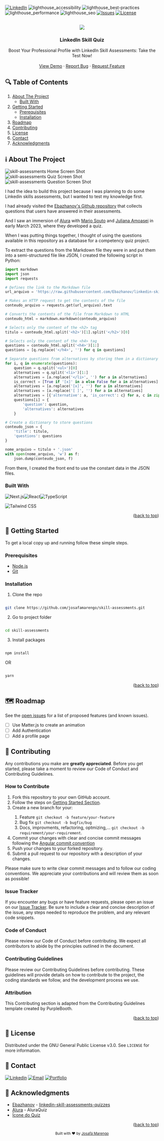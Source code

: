 <a name="readme-top"></a>

[![LinkedIn][linkedin-shield]][linkedin-url]
![lighthouse_accessibility](https://user-images.githubusercontent.com/88048411/225086013-43ed6dd1-be6d-4255-bac5-fdbe222758af.svg)
![lighthouse_best-practices](https://user-images.githubusercontent.com/88048411/225086019-1d6ec29f-5526-45bc-bbf9-1f934ab4aa83.svg)
![lighthouse_performance](https://user-images.githubusercontent.com/88048411/225086021-d6aa94a4-b502-4558-b0b4-aa0b54cf1e3c.svg)
![lighthouse_seo](https://user-images.githubusercontent.com/88048411/225086026-ce237e67-5653-41b1-8adb-84ab32dd53d3.svg)
[![Issues][issues-shield]][issues-url]
[![License][license-shield]][license-url]


  <br />
<div align="center">
  <img src="https://img.icons8.com/3d-fluency/94/null/test-passed.png"/>

  <h3 align="center">LinkedIn Skill Quiz</h3>

  <p align="center">
    Boost Your Professional Profile with LinkedIn Skill Assessments: Take the Test Now!
    <br />
    <br />
    <a href="https://linkedin-skill-assessments.netlify.app/">View Demo</a>
    ·
    <a href="https://github.com/josafamarengo/skill-assessments/issues">Report Bug</a>
    ·
    <a href="https://github.com/josafamarengo/skill-assessments/issues">Request Feature</a>
  </p>

</div>

## 🔍 Table of Contents
  <ol>
    <li>
      <a href="#about-the-project">About The Project</a>
      <ul>
        <li><a href="#built-with">Built With</a></li>
      </ul>
    </li>
    <li>
      <a href="#getting-started">Getting Started</a>
      <ul>
        <li><a href="#prerequisites">Prerequisites</a></li>
        <li><a href="#installation">Installation</a></li>
      </ul>
    </li>
    <li><a href="#roadmap">Roadmap</a></li>
    <li><a href="#contributing">Contributing</a></li>
    <li><a href="#license">License</a></li>
    <li><a href="#contact">Contact</a></li>
    <li><a href="#acknowledgments">Acknowledgments</a></li>
  </ol>

<a name="about-the-project"></a>
## ℹ️ About The Project

![skill-assessments Home Screen Shot](./src/assets/img/screenshots/home.png)
![skill-assessments Quiz Screen Shot](./src/assets/img/screenshots/quiz.png)![skill-assessments Question Screen Shot](./src/assets/img/screenshots/question.png)

I had the idea to build this project because I was planning to do some Linkedin skills assessments, but I wanted to test my knowledge first.

I had already visited the [Ebazhanov's Github repository](https://github.com/Ebazhanov/linkedin-skill-assessments-quizzes) that collects questions that users have answered in their assessments.

And I saw an immersion of [Alura](https://www.alura.com.br/) with [Mario Souto](https://github.com/omariosouto) and [Juliana Amoasei](https://github.com/JulianaAmoasei) in early March 2023, where they developed a quiz.

When I was putting things together, I thought of using the questions available in this repository as a database for a competency quiz project.

To extract the questions from the Markdown file they were in and put them into a semi-structured file like JSON, I created the following script in Python:

```python	
import markdown
import json
import requests

# Defines the link to the Markdown file
url_arquivo = 'https://raw.githubusercontent.com/Ebazhanov/linkedin-skill-assessments-quizzes/main/html/html-quiz.md'

# Makes an HTTP request to get the contents of the file
conteudo_arquivo = requests.get(url_arquivo).text

# Converts the contents of the file from Markdown to HTML
conteudo_html = markdown.markdown(conteudo_arquivo)

# Selects only the content of the <h2> tag
titulo = conteudo_html.split('<h2>')[1].split('</h2>')[0]

# Selects only the content of the <h4> tag
questions = conteudo_html.split('<h4>')[1:]
questions = [q.replace('</h4>', '') for q in questions]

# Separate questions from alternatives by storing them in a dictionary
for i, q in enumerate(questions):
    question = q.split('<ul>')[0]
    alternatives = q.split('<li>')[1:]
    alternatives = [a.replace('</li>', '') for a in alternatives]
    is_correct = [True if '[x]' in a else False for a in alternatives]
    alternatives = [a.replace('[x]', '') for a in alternatives]
    alternatives = [a.replace('[ ]', '') for a in alternatives]
    alternatives = [{'alternative': a, 'is_correct': c} for a, c in zip(alternatives, is_correct)]
    questions[i] = {
        'question': question,
        'alternatives': alternatives
    }

# Create a dictionary to store questions
conteudo_json = {
    'title': titulo,
    'questions': questions
}

nome_arquivo = titulo + '.json'
with open(nome_arquivo, 'w') as f:
    json.dump(conteudo_json, f)
```

From there, I created the front end to use the constant data in the JSON files.

### Built With

![Next.js](https://img.shields.io/badge/-Next.js-000000?style=flat&logo=next.js&logoColor=white)![React](https://img.shields.io/badge/-React-000000?style=flat&logo=react&logoColor=61DAFB)![TypeScript](https://img.shields.io/badge/-TypeScript-000000?style=flat&logo=typescript&logoColor=007ACC)

![Tailwind CSS](https://img.shields.io/badge/-Tailwind%20CSS-000000?style=flat&logo=tailwind-css&logoColor=38B2AC)

<p align="right">(<a href="#readme-top">back to top</a>)</p>

<a name="getting-started"></a>
## 🚀 Getting Started

To get a local copy up and running follow these simple steps.

### Prerequisites

- [Node.js](https://nodejs.org/en/)
- [Git](https://git-scm.com/)


### Installation

1. Clone the repo

```bash

git clone https://github.com/josafamarengo/skill-assessments.git

```

2. Go to project folder

```bash

cd skill-assessments

```

3. Install packages

```bash

npm install

```

OR

```bash

yarn

```

<p align="right">(<a href="#readme-top">back to top</a>)</p>

<a name="roadmap"></a>
## 🗺️ Roadmap

See the [open issues](https://github.com/josafamarengo/skill-assessments/issues) for a list of proposed features (and known issues).

- [ ] Use Matter.js to create an animation 
- [ ] Add Authentication
- [ ] Add a profile page

<a name="contributing"></a>
## 👥 Contributing

Any contributions you make are **greatly appreciated**. Before you get started, please take a moment to review our Code of Conduct and Contributing Guidelines.

### How to Contribute

<ol>
  <li>Fork this repository to your own GitHub account.</li>
  <li>Follow the steps on <a href="#getting-started">Getting Started Section</a>.</li>
  <li>Create a new branch for your:</li>
    <ol>
      <li>Feature <code>git checkout -b feature/your-feature</code></li>
      <li>Bug fix <code>git checkout -b bugfix/bug</code></li>
      <li>Docs, improvments, refactoring, optmizing,... <code>git checkout -b requirement/your-requirement</code>.</li>
    </ol>
  <!-- <li>Make your changes and ensure they pass the tests by running <code>npm test</code> or <code>yarn test</code>.</li> -->
  <li>Commit your changes with clear and concise commit messages following the <a href="https://github.com/angular/angular.js/blob/master/DEVELOPERS.md#-git-commit-guidelines">Angular commit convention</a></li>
  <li>Push your changes to your forked repository.</li>
  <li>Submit a pull request to our repository with a description of your changes.</li>
</ol>

Please make sure to write clear commit messages and to follow our coding conventions. We appreciate your contributions and will review them as soon as possible!


### Issue Tracker

If you encounter any bugs or have feature requests, please open an issue on our [Issue Tracker][issues-url]. Be sure to include a clear and concise description of the issue, any steps needed to reproduce the problem, and any relevant code snippets.

### Code of Conduct

Please review our Code of Conduct before contributing. We expect all contributors to abide by the principles outlined in the document.

### Contributing Guidelines

Please review our Contributing Guidelines before contributing. These guidelines will provide details on how to contribute to the project, the coding standards we follow, and the development process we use.

### Attribution

This Contributing section is adapted from the Contributing Guidelines template created by PurpleBooth.


<p align="right">(<a href="#readme-top">back to top</a>)</p>

<a name="license"></a>
## 📜 License

Distributed under the GNU General Public License v3.0. See `LICENSE` for more information.

<a name="contact"></a>
## 📧 Contact

[![Linkedin][linkedin-shield]][linkedin-url]
[![Email][email-shield]][email-url]
[![Portfolio][site-shield]][site-url]

<a name="acknowledgments"></a>
## 🙏 Acknowledgments

- [Ebazhanov](https://github.com/Ebazhanov) - [linkedin-skill-assessments-quizzes](https://github.com/Ebazhanov/linkedin-skill-assessments-quizzes)
- [Alura](https://www.alura.com.br/) - AluraQuiz
- [Ícone do Quiz](https://icons8.com/icon/f3o1AGoVZ2Un/test-passed)

<p align="right">(<a href="#readme-top">back to top</a>)</p>

<div align="center">
  <sub>Built with ❤︎ by <a href="https://josafa.com.br">Josafá Marengo</a>
</div>

<!-- MARKDOWN LINKS & IMAGES -->
<!-- https://www.markdownguide.org/basic-syntax/#reference-style-links -->

<!-- REPO LINK -->
[repo-url]: https://github.com/josafamarengo/skill-assessments
[issues-url]: https://github.com/josafamarengo/skill-assessments/issues

[contributors-shield]: https://img.shields.io/github/contributors/josafamarengo/skill-assessments.svg?style=flat
[contributors-url]: https://github.com/josafamarengo/skill-assessments/graphs/contributors
[forks-shield]: https://img.shields.io/github/forks/josafamarengo/skill-assessments.svg?style=flat
[forks-url]: https://github.com/josafamarengo/skill-assessments/network/members
[stars-shield]: https://img.shields.io/github/stars/josafamarengo/skill-assessments.svg?style=flat
[stars-url]: https://github.com/josafamarengo/skill-assessments/stargazers
[issues-shield]: https://img.shields.io/github/issues/josafamarengo/skill-assessments.svg?style=flat
[issues-url]: https://github.com/josafamarengo/skill-assessments/issues
[license-shield]: https://img.shields.io/github/license/josafamarengo/skill-assessments.svg?style=flat
[license-url]: https://github.com/josafamarengo/skill-assessments/blob/main/LICENSE.md

<!-- SOCIAL LINKS -->
[linkedin-shield]: https://img.shields.io/badge/LinkedIn-0077B5?style=flat&logo=linkedin&logoColor=white
[linkedin-url]: https://linkedin.com/in/josafamarengo

[email-shield]: https://img.shields.io/badge/Gmail-D14836?style=flat&logo=gmail&logoColor=white
[email-url]: https://josafa.com.br/#contact

[site-shield]: https://img.shields.io/badge/website-000000?style=flat&logo=Google-chrome&logoColor=white
[site-url]: https://josafa.com.br


<!-- LANGUAGES -->
[AWS]: https://img.shields.io/badge/Amazon_AWS-FF9900?style=for-the-badge&logo=amazonaws&logoColor=white
[Actions]: https://img.shields.io/badge/GitHub_Actions-2088FF?style=for-the-badge&logo=github-actions&logoColor=white
[Next]: https://img.shields.io/badge/next.js-000000?style=for-the-badge&logo=nextdotjs&logoColor=white
[React]: https://img.shields.io/badge/React-20232A?style=for-the-badge&logo=react&logoColor=61DAFB
[Native]: https://img.shields.io/badge/React_Native-20232A?style=for-the-badge&logo=react&logoColor=61DAFB
[Kotlin]: https://img.shields.io/badge/Kotlin-0095D5?&style=for-the-badge&logo=kotlin&logoColor=white
[Swift]: https://img.shields.io/badge/Swift-FA7343?style=for-the-badge&logo=swift&logoColor=white
[Redux]: https://img.shields.io/badge/Redux-593D88?style=for-the-badge&logo=redux&logoColor=white
[Vue]: https://img.shields.io/badge/Vue.js-35495E?style=for-the-badge&logo=vuedotjs&logoColor=4FC08D
[Angular]: https://img.shields.io/badge/Angular-DD0031?style=for-the-badge&logo=angular&logoColor=white
[Styled]: https://img.shields.io/badge/styled--components-DB7093?style=for-the-badge&logo=styled-components&logoColor=white
[Tailwind]: https://img.shields.io/badge/Tailwind_CSS-38B2AC?style=for-the-badge&logo=tailwind-css&logoColor=white
[SaSS]: https://img.shields.io/badge/Sass-CC6699?style=for-the-badge&logo=sass&logoColor=white
[Rust]: https://img.shields.io/badge/Rust-000000?style=for-the-badge&logo=rust&logoColor=white
[Python]: https://img.shields.io/badge/Python-14354C?style=for-the-badge&logo=python&logoColor=white
[R]: https://img.shields.io/badge/R-276DC3?style=for-the-badge&logo=r&logoColor=white
[Oracle]: https://img.shields.io/badge/Oracle-F80000?style=for-the-badge&logo=Oracle&logoColor=white
[Elastic]: https://img.shields.io/badge/Elastic_Search-005571?style=for-the-badge&logo=elasticsearch&logoColor=white
[Mongo]: https://img.shields.io/badge/MongoDB-4EA94B?style=for-the-badge&logo=mongodb&logoColor=white
[MySQL]: https://img.shields.io/badge/MySQL-005C84?style=for-the-badge&logo=mysql&logoColor=white
[Neo4J]: https://img.shields.io/badge/Neo4j-018bff?style=for-the-badge&logo=neo4j&logoColor=white
[Redis]: https://img.shields.io/badge/redis-%23DD0031.svg?&style=for-the-badge&logo=redis&logoColor=white
[SQLite]: https://img.shields.io/badge/SQLite-07405E?style=for-the-badge&logo=sqlite&logoColor=white
[PostgreSQL]: https://img.shields.io/badge/PostgreSQL-316192?style=for-the-badge&logo=postgresql&logoColor=white


